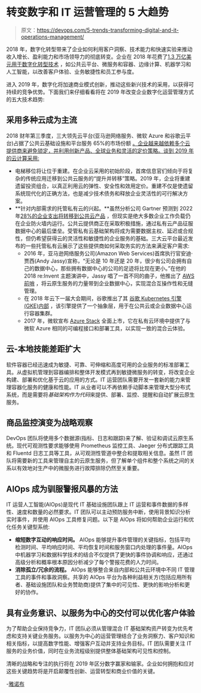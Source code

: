 # 转变数字和 IT 运营管理的 5 大趋势

> 原文：<https://devops.com/5-trends-transforming-digital-and-it-operations-management/>

2018 年，数字化转型带来了企业如何利用客户洞察、技术能力和快速实验来推动收入增长、盈利能力和市场领导力的彻底转变。企业在 2018 年花费了[1.3 万亿美元用于数字化转型技术](https://www.businesswire.com/news/home/20171215005055/en/IDC-Forecasts-Worldwide-Spending-Digital-Transformation-Technologies) ，如公共云平台、微服务和容器、边缘计算、机器学习和人工智能，以改善客户体验、业务敏捷性和员工参与度。

进入 2019 年，数字化将加速商业模式创新，推动这些新兴技术的采用，以获得可持续的竞争优势。下面我们来仔细看看将在 2019 年改变企业数字化运营管理方式的五大技术趋势:

## **采用多种云成为主流**

2018 财年第三季度，三大领先云平台(亚马逊网络服务、微软 Azure 和谷歌云平台)占据了公共云基础设施和平台服务 65%的市场份额 [。企业越来越依赖多个云提供商来避免锁定，并利用创新产品、全球业务和灵活的定价策略。谈到 2019 年的云计算采用:](https://www.srgresearch.com/articles/no-change-top-aws-remains-leading-public-cloud-provider-all-regions)

*   电梯移位将让位于重建。在企业云采用的初始阶段，首席信息官们倾向于将复杂的传统应用迁移到公共云服务的“提升并转移”策略。2019 年，企业将重建遗留投资组合，以真正利用云的弹性、安全性和效用定价。重建不仅是使遗留系统现代化的正确方法，也是减少技术债务和释放企业灵活性的可行解决方案。
*   **针对内部需求的托管私有云的兴起。**虽然分析公司 Gartner 预测到 2022 年[28%的企业支出将转移到公共云产品](https://www.gartner.com/en/newsroom/press-releases/2018-09-18-gartner-says-28-percent-of-spending-in-key-IT-segments-will-shift-to-the-cloud-by-2022) ，但现实是绝大多数企业工作负载仍在企业防火墙内运行。公共云提供商正在采取积极措施，通过私有云产品征服数据中心的最后堡垒。受管私有云基础架构将成为需要数据主权、延迟或合规性，但仍希望获得云的灵活性和敏捷性的企业服务的基础。三大云平台最近发布的一些托管私有云展示了这些提供商如何采取务实的方法来满足客户需求:
    *   2016 年，亚马逊网络服务公司(Amazon Web Services)首席执行官安迪·贾西(Andy Jassy)宣称，“无论是 10 年还是 20 年，很少有公司会拥有自己的数据中心，那些拥有数据中心的公司的足迹将比现在更小。”在他的 2018 re:Invent 主题演讲中，Jassy 唱了一首不同的曲子，他推出了 [AWS 前哨](https://aws.amazon.com/outposts/) ，将云原生服务的力量带到企业数据中心，实现混合互操作性和无缝管理。
    *   在 2018 年云下一届大会期间，谷歌推出了其 [谷歌 Kubernetes 引擎(GKE)内部](https://cloud.google.com/gke-on-prem/) ，该引擎提供了一个抽象层，用于在公共云或企业数据中心运行容器集群。
    *   2017 年，微软宣布 [Azure Stack](https://azure.microsoft.com/en-us/blog/microsoft-azure-stack-is-ready-to-order-now/) 全面上市，它在私有云环境中提供了与微软 Azure 相同的可编程接口和部署工具，以实现一致的混合云体验。

## **云-本地技能差距扩大**

软件容器已经迅速成为敏捷、可靠、可伸缩和高度可用的企业服务的标准部署工具。从虚拟机管理到容器编排和整体开发模式再到敏捷微服务的转变，将改变企业构建、部署和优化基于云的应用的方式。IT 运营团队需要开发一套新的能力来管理容器化服务的健康和性能。IT 从业者可以不再依赖手动脚本来管理大型分布式系统，而是需要将*基础架构作为代码*来提供、部署、监控、提醒和自动扩展云原生服务。

## **商品监控演变为战略观察**

DevOps 团队将使用多个数据源(指标、日志和跟踪)来了解、验证和调试云原生系统。现代可观测性要求能够使用 Prometheus 监控工具、Jaeger 分布式跟踪工具和 Fluentd 日志工具等工具，从可观测性管道中整合和提取相关信息。虽然 IT 团队将需要新的工具来管理自主的云原生服务，但了解单个组件和整个系统之间的关系以有效地对生产中的微服务进行故障排除仍然至关重要。

## **AIOps 成为驯服警报风暴的方法**

IT 运营人工智能(AIOps)是现代 IT 基础设施团队跟上 IT 运营和事件数据的多样性、速度和数量的必然要求。IT 团队可以主动预防服务中断，使用背景知识分析实时事件，并使用 AIOps 工具修复问题。以下是 AIOps 将如何帮助企业运行和优化任务关键型系统:

*   **缩短数字互动的响应时间。** AIOps 能够提升事件管理的关键指标，包括平均检测时间、平均响应时间、平均恢复时间和服务窗口内处理的事件量。AIOps 中机器学习和数据科学技术的结合不仅提供了更快的事件协调和响应，还通过高级分析和概率根本原因分析减少了每个警报花费的人力时间。
*   **消除孤立/冗余的流程。** AIOps 能够整合来自内部和公共云环境中不同 IT 管理工具的事件和事故洞察。共享的 AIOps 平台为各种利益相关方(包括应用所有者、基础设施团队和业务赞助商)提供了集中的可见性、更快的影响分析和更好的协作。

## **具有业务意识、以服务为中心的交付可以优化客户体验**

为了帮助企业保持竞争力，IT 团队必须从管理混合 IT 基础架构资产转变为优先考虑和支持关键业务服务。以服务为中心的运营管理结合了业务洞察力、客户知识和相关指标，以提高数字性能、增强客户互动并支持业务目标。IT 团队需要关注 IT 服务的业务价值，同时在业务流程级别提供整体基础架构可见性和控制。

清晰的战略和专注的执行将在 2019 年区分数字赢家和输家。企业如何拥抱和应对这些关键趋势将是开启颠覆性创新、运营转型和商业价值的关键。

-[雅诺布](https://devops.com/author/deepakjannu/)